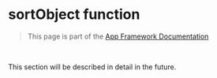 # sortObject function

> This page is part of the [App Framework Documentation](../DOCUMENTATION.md)

<br />

This section will be described in detail in the future.
